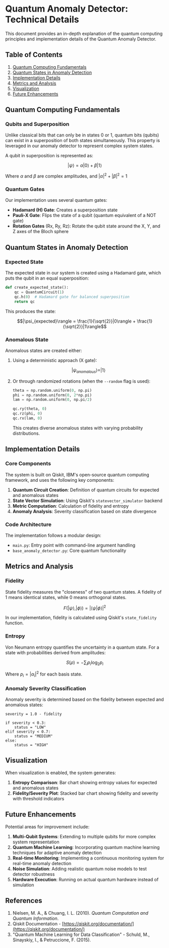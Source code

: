 # Quantum Anomaly Detector: Technical Details

This document provides an in-depth explanation of the quantum computing principles and implementation details of the Quantum Anomaly Detector.

## Table of Contents
1. [Quantum Computing Fundamentals](#quantum-computing-fundamentals)
2. [Quantum States in Anomaly Detection](#quantum-states-in-anomaly-detection)
3. [Implementation Details](#implementation-details)
4. [Metrics and Analysis](#metrics-and-analysis)
5. [Visualization](#visualization)
6. [Future Enhancements](#future-enhancements)

## Quantum Computing Fundamentals

### Qubits and Superposition

Unlike classical bits that can only be in states 0 or 1, quantum bits (qubits) can exist in a superposition of both states simultaneously. This property is leveraged in our anomaly detector to represent complex system states.

A qubit in superposition is represented as:

$$|\psi\rangle = \alpha|0\rangle + \beta|1\rangle$$

Where $\alpha$ and $\beta$ are complex amplitudes, and $|\alpha|^2 + |\beta|^2 = 1$

### Quantum Gates

Our implementation uses several quantum gates:
- **Hadamard (H) Gate**: Creates a superposition state
- **Pauli-X Gate**: Flips the state of a qubit (quantum equivalent of a NOT gate)
- **Rotation Gates** (Rx, Ry, Rz): Rotate the qubit state around the X, Y, and Z axes of the Bloch sphere

## Quantum States in Anomaly Detection

### Expected State

The expected state in our system is created using a Hadamard gate, which puts the qubit in an equal superposition:

```python
def create_expected_state():
    qc = QuantumCircuit(1)
    qc.h(0)  # Hadamard gate for balanced superposition
    return qc
```

This produces the state:

$$|\psi_{expected}\rangle = \frac{1}{\sqrt{2}}|0\rangle + \frac{1}{\sqrt{2}}|1\rangle$$

### Anomalous State

Anomalous states are created either:
1. Using a deterministic approach (X gate):
   
   $$|\psi_{anomalous}\rangle = |1\rangle$$

2. Or through randomized rotations (when the `--random` flag is used):
   
   ```python
   theta = np.random.uniform(0, np.pi)
   phi = np.random.uniform(0, 2*np.pi)
   lam = np.random.uniform(0, np.pi/2)
   
   qc.ry(theta, 0)
   qc.rz(phi, 0)
   qc.rx(lam, 0)
   ```

   This creates diverse anomalous states with varying probability distributions.

## Implementation Details

### Core Components

The system is built on Qiskit, IBM's open-source quantum computing framework, and uses the following key components:

1. **Quantum Circuit Creation**: Definition of quantum circuits for expected and anomalous states
2. **State Vector Simulation**: Using Qiskit's `statevector_simulator` backend
3. **Metric Computation**: Calculation of fidelity and entropy
4. **Anomaly Analysis**: Severity classification based on state divergence

### Code Architecture

The implementation follows a modular design:
- `main.py`: Entry point with command-line argument handling
- `base_anomaly_detector.py`: Core quantum functionality

## Metrics and Analysis

### Fidelity

State fidelity measures the "closeness" of two quantum states. A fidelity of 1 means identical states, while 0 means orthogonal states.

$$F(|\psi\rangle, |\phi\rangle) = |\langle\psi|\phi\rangle|^2$$

In our implementation, fidelity is calculated using Qiskit's `state_fidelity` function.

### Entropy

Von Neumann entropy quantifies the uncertainty in a quantum state. For a state with probabilities derived from amplitudes:

$$S(\rho) = -\sum_i p_i \log_2 p_i$$

Where $p_i = |\alpha_i|^2$ for each basis state.

### Anomaly Severity Classification

Anomaly severity is determined based on the fidelity between expected and anomalous states:

```
severity = 1.0 - fidelity

if severity < 0.3:
    status = "LOW"
elif severity < 0.7:
    status = "MEDIUM"
else:
    status = "HIGH"
```

## Visualization

When visualization is enabled, the system generates:

1. **Entropy Comparison**: Bar chart showing entropy values for expected and anomalous states
2. **Fidelity/Severity Plot**: Stacked bar chart showing fidelity and severity with threshold indicators

## Future Enhancements

Potential areas for improvement include:

1. **Multi-Qubit Systems**: Extending to multiple qubits for more complex system representation
2. **Quantum Machine Learning**: Incorporating quantum machine learning techniques for adaptive anomaly detection
3. **Real-time Monitoring**: Implementing a continuous monitoring system for real-time anomaly detection
4. **Noise Simulation**: Adding realistic quantum noise models to test detector robustness
5. **Hardware Execution**: Running on actual quantum hardware instead of simulation

## References

1. Nielsen, M. A., & Chuang, I. L. (2010). *Quantum Computation and Quantum Information*.
2. Qiskit Documentation - [https://qiskit.org/documentation/](https://qiskit.org/documentation/)
3. "Quantum Machine Learning for Data Classification" - Schuld, M., Sinayskiy, I., & Petruccione, F. (2015).